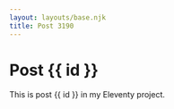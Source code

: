 ```yaml
---
layout: layouts/base.njk
title: Post 3190
---
```


# Post {{ id }}

This is post {{ id }} in my Eleventy project.
